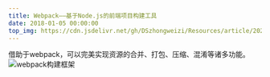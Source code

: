 ```yaml
---
title: Webpack——基于Node.js的前端项目构建工具
date: 2018-01-05 00:00:00
top_img: https://cdn.jsdelivr.net/gh/DSzhongweizi/Resources/article/20210319004626.jpg
---
```

借助于webpack，可以完美实现资源的合并、打包、压缩、混淆等诸多功能。
![webpack构建框架](https://cdn.jsdelivr.net/gh/DSzhongweizi/Resources/article/20210319004626.jpg)